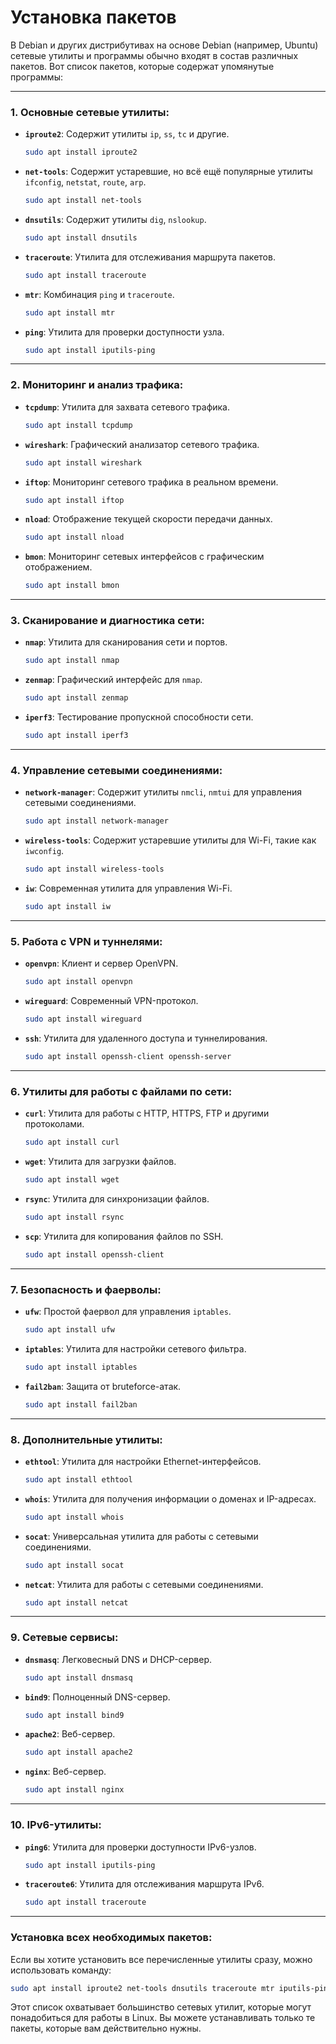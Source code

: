 # Установка пакетов

В Debian и других дистрибутивах на основе Debian (например, Ubuntu) сетевые утилиты и программы обычно входят в состав различных пакетов. Вот список пакетов, которые содержат упомянутые программы:

---

### 1. **Основные сетевые утилиты:**
   - **`iproute2`**: Содержит утилиты `ip`, `ss`, `tc` и другие.
     ```bash
     sudo apt install iproute2
     ```
   - **`net-tools`**: Содержит устаревшие, но всё ещё популярные утилиты `ifconfig`, `netstat`, `route`, `arp`.
     ```bash
     sudo apt install net-tools
     ```
   - **`dnsutils`**: Содержит утилиты `dig`, `nslookup`.
     ```bash
     sudo apt install dnsutils
     ```
   - **`traceroute`**: Утилита для отслеживания маршрута пакетов.
     ```bash
     sudo apt install traceroute
     ```
   - **`mtr`**: Комбинация `ping` и `traceroute`.
     ```bash
     sudo apt install mtr
     ```
   - **`ping`**: Утилита для проверки доступности узла.
     ```bash
     sudo apt install iputils-ping
     ```

---

### 2. **Мониторинг и анализ трафика:**
   - **`tcpdump`**: Утилита для захвата сетевого трафика.
     ```bash
     sudo apt install tcpdump
     ```
   - **`wireshark`**: Графический анализатор сетевого трафика.
     ```bash
     sudo apt install wireshark
     ```
   - **`iftop`**: Мониторинг сетевого трафика в реальном времени.
     ```bash
     sudo apt install iftop
     ```
   - **`nload`**: Отображение текущей скорости передачи данных.
     ```bash
     sudo apt install nload
     ```
   - **`bmon`**: Мониторинг сетевых интерфейсов с графическим отображением.
     ```bash
     sudo apt install bmon
     ```

---

### 3. **Сканирование и диагностика сети:**
   - **`nmap`**: Утилита для сканирования сети и портов.
     ```bash
     sudo apt install nmap
     ```
   - **`zenmap`**: Графический интерфейс для `nmap`.
     ```bash
     sudo apt install zenmap
     ```
   - **`iperf3`**: Тестирование пропускной способности сети.
     ```bash
     sudo apt install iperf3
     ```

---

### 4. **Управление сетевыми соединениями:**
   - **`network-manager`**: Содержит утилиты `nmcli`, `nmtui` для управления сетевыми соединениями.
     ```bash
     sudo apt install network-manager
     ```
   - **`wireless-tools`**: Содержит устаревшие утилиты для Wi-Fi, такие как `iwconfig`.
     ```bash
     sudo apt install wireless-tools
     ```
   - **`iw`**: Современная утилита для управления Wi-Fi.
     ```bash
     sudo apt install iw
     ```

---

### 5. **Работа с VPN и туннелями:**
   - **`openvpn`**: Клиент и сервер OpenVPN.
     ```bash
     sudo apt install openvpn
     ```
   - **`wireguard`**: Современный VPN-протокол.
     ```bash
     sudo apt install wireguard
     ```
   - **`ssh`**: Утилита для удаленного доступа и туннелирования.
     ```bash
     sudo apt install openssh-client openssh-server
     ```

---

### 6. **Утилиты для работы с файлами по сети:**
   - **`curl`**: Утилита для работы с HTTP, HTTPS, FTP и другими протоколами.
     ```bash
     sudo apt install curl
     ```
   - **`wget`**: Утилита для загрузки файлов.
     ```bash
     sudo apt install wget
     ```
   - **`rsync`**: Утилита для синхронизации файлов.
     ```bash
     sudo apt install rsync
     ```
   - **`scp`**: Утилита для копирования файлов по SSH.
     ```bash
     sudo apt install openssh-client
     ```

---

### 7. **Безопасность и фаерволы:**
   - **`ufw`**: Простой фаервол для управления `iptables`.
     ```bash
     sudo apt install ufw
     ```
   - **`iptables`**: Утилита для настройки сетевого фильтра.
     ```bash
     sudo apt install iptables
     ```
   - **`fail2ban`**: Защита от bruteforce-атак.
     ```bash
     sudo apt install fail2ban
     ```

---

### 8. **Дополнительные утилиты:**
   - **`ethtool`**: Утилита для настройки Ethernet-интерфейсов.
     ```bash
     sudo apt install ethtool
     ```
   - **`whois`**: Утилита для получения информации о доменах и IP-адресах.
     ```bash
     sudo apt install whois
     ```
   - **`socat`**: Универсальная утилита для работы с сетевыми соединениями.
     ```bash
     sudo apt install socat
     ```
   - **`netcat`**: Утилита для работы с сетевыми соединениями.
     ```bash
     sudo apt install netcat
     ```

---

### 9. **Сетевые сервисы:**
   - **`dnsmasq`**: Легковесный DNS и DHCP-сервер.
     ```bash
     sudo apt install dnsmasq
     ```
   - **`bind9`**: Полноценный DNS-сервер.
     ```bash
     sudo apt install bind9
     ```
   - **`apache2`**: Веб-сервер.
     ```bash
     sudo apt install apache2
     ```
   - **`nginx`**: Веб-сервер.
     ```bash
     sudo apt install nginx
     ```

---

### 10. **IPv6-утилиты:**
   - **`ping6`**: Утилита для проверки доступности IPv6-узлов.
     ```bash
     sudo apt install iputils-ping
     ```
   - **`traceroute6`**: Утилита для отслеживания маршрута IPv6.
     ```bash
     sudo apt install traceroute
     ```

---

### Установка всех необходимых пакетов:
Если вы хотите установить все перечисленные утилиты сразу, можно использовать команду:
```bash
sudo apt install iproute2 net-tools dnsutils traceroute mtr iputils-ping tcpdump wireshark iftop nload bmon nmap zenmap iperf3 network-manager wireless-tools iw openvpn wireguard openssh-client openssh-server curl wget rsync ufw iptables fail2ban ethtool whois socat netcat dnsmasq bind9 apache2 nginx
```

Этот список охватывает большинство сетевых утилит, которые могут понадобиться для работы в Linux. Вы можете устанавливать только те пакеты, которые вам действительно нужны.
